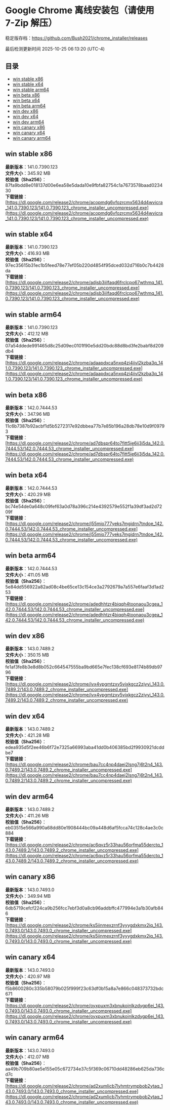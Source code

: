 # Google Chrome 离线安装包（请使用 7-Zip 解压）
稳定版存档：<https://github.com/Bush2021/chrome_installer/releases>

最后检测更新时间
2025-10-25 06:13:20 (UTC-4)

## 目录
* [win stable x86](https://github.com/Bush2021/chrome_installer?tab=readme-ov-file#win-stable-x86)
* [win stable x64](https://github.com/Bush2021/chrome_installer?tab=readme-ov-file#win-stable-x64)
* [win stable arm64](https://github.com/Bush2021/chrome_installer?tab=readme-ov-file#win-stable-arm64)
* [win beta x86](https://github.com/Bush2021/chrome_installer?tab=readme-ov-file#win-beta-x86)
* [win beta x64](https://github.com/Bush2021/chrome_installer?tab=readme-ov-file#win-beta-x64)
* [win beta arm64](https://github.com/Bush2021/chrome_installer?tab=readme-ov-file#win-beta-arm64)
* [win dev x86](https://github.com/Bush2021/chrome_installer?tab=readme-ov-file#win-dev-x86)
* [win dev x64](https://github.com/Bush2021/chrome_installer?tab=readme-ov-file#win-dev-x64)
* [win dev arm64](https://github.com/Bush2021/chrome_installer?tab=readme-ov-file#win-dev-arm64)
* [win canary x86](https://github.com/Bush2021/chrome_installer?tab=readme-ov-file#win-canary-x86)
* [win canary x64](https://github.com/Bush2021/chrome_installer?tab=readme-ov-file#win-canary-x64)
* [win canary arm64](https://github.com/Bush2021/chrome_installer?tab=readme-ov-file#win-canary-arm64)

## win stable x86
**最新版本**：141.0.7390.123  
**文件大小**：345.92 MB  
**校验值（Sha256）**：87fa9bdd8e018137d00e6ea58e5dada10e9fbfa82754c1a7673578baad023430  
**下载链接**：[https://dl.google.com/release2/chrome/acopmdg6vfozrcmx5634d4wvicra_141.0.7390.123/141.0.7390.123_chrome_installer_uncompressed.exe](https://dl.google.com/release2/chrome/acopmdg6vfozrcmx5634d4wvicra_141.0.7390.123/141.0.7390.123_chrome_installer_uncompressed.exe)  

## win stable x64
**最新版本**：141.0.7390.123  
**文件大小**：416.93 MB  
**校验值（Sha256）**：97ec35615b31ec1b5feed78e77ef05b220d4854f95dced032d716b0c7b4428da  
**下载链接**：[https://dl.google.com/release2/chrome/adjsb3iilfaqd6frclcpo67wthmq_141.0.7390.123/141.0.7390.123_chrome_installer_uncompressed.exe](https://dl.google.com/release2/chrome/adjsb3iilfaqd6frclcpo67wthmq_141.0.7390.123/141.0.7390.123_chrome_installer_uncompressed.exe)  

## win stable arm64
**最新版本**：141.0.7390.123  
**文件大小**：412.12 MB  
**校验值（Sha256）**：07a54ddede991465d8c25d09ec0101f90e5dd20bdc88d8bd3fe2babf8d209db4  
**下载链接**：[https://dl.google.com/release2/chrome/adaapdxca5nxq4zi4iivl2kzba3q_141.0.7390.123/141.0.7390.123_chrome_installer_uncompressed.exe](https://dl.google.com/release2/chrome/adaapdxca5nxq4zi4iivl2kzba3q_141.0.7390.123/141.0.7390.123_chrome_installer_uncompressed.exe)  

## win beta x86
**最新版本**：142.0.7444.53  
**文件大小**：347.96 MB  
**校验值（Sha256）**：11c6b7387b92acbf1d5b5272317e92dbbea77b7e85b196a28db78e10d9f09793  
**下载链接**：[https://dl.google.com/release2/chrome/ad7dbspr64to7fitt5je6ij3j5da_142.0.7444.53/142.0.7444.53_chrome_installer_uncompressed.exe](https://dl.google.com/release2/chrome/ad7dbspr64to7fitt5je6ij3j5da_142.0.7444.53/142.0.7444.53_chrome_installer_uncompressed.exe)  

## win beta x64
**最新版本**：142.0.7444.53  
**文件大小**：420.29 MB  
**校验值（Sha256）**：bc74e54de0a648c09fef63a0d78a396c214e4392579e552f1a39df3ad2d7209f  
**下载链接**：[https://dl.google.com/release2/chrome/j55mio777yeks7mgidrn7tndoe_142.0.7444.53/142.0.7444.53_chrome_installer_uncompressed.exe](https://dl.google.com/release2/chrome/j55mio777yeks7mgidrn7tndoe_142.0.7444.53/142.0.7444.53_chrome_installer_uncompressed.exe)  

## win beta arm64
**最新版本**：142.0.7444.53  
**文件大小**：411.05 MB  
**校验值（Sha256）**：5e84dd556922a82ad08c4be65ce13c154ce3a2792679a7a557e6faaf3d1ad253  
**下载链接**：[https://dl.google.com/release2/chrome/adedhhtzr4biqqh4toonaou3cgea_142.0.7444.53/142.0.7444.53_chrome_installer_uncompressed.exe](https://dl.google.com/release2/chrome/adedhhtzr4biqqh4toonaou3cgea_142.0.7444.53/142.0.7444.53_chrome_installer_uncompressed.exe)  

## win dev x86
**最新版本**：143.0.7489.2  
**文件大小**：350.15 MB  
**校验值（Sha256）**：fe1af3fe8b3e8d8b052c664547555ba9bd665e7fec138cf693e8174b89db9796  
**下载链接**：[https://dl.google.com/release2/chrome/ivx4vpgmtzxv5vixkgcz2zjvyi_143.0.7489.2/143.0.7489.2_chrome_installer_uncompressed.exe](https://dl.google.com/release2/chrome/ivx4vpgmtzxv5vixkgcz2zjvyi_143.0.7489.2/143.0.7489.2_chrome_installer_uncompressed.exe)  

## win dev x64
**最新版本**：143.0.7489.2  
**文件大小**：421.28 MB  
**校验值（Sha256）**：edea935d5f2ee46b6f72e7325a66993aba41dd0b406385bd2f9930921dcddbe7  
**下载链接**：[https://dl.google.com/release2/chrome/bau7cc4np4daej2lsng7j6t2n4_143.0.7489.2/143.0.7489.2_chrome_installer_uncompressed.exe](https://dl.google.com/release2/chrome/bau7cc4np4daej2lsng7j6t2n4_143.0.7489.2/143.0.7489.2_chrome_installer_uncompressed.exe)  

## win dev arm64
**最新版本**：143.0.7489.2  
**文件大小**：411.26 MB  
**校验值（Sha256）**：eb03515e566a990a68dd80e1908444bc09a448d6af5fcca74c128c4ae3c0c884  
**下载链接**：[https://dl.google.com/release2/chrome/ac6qvz5r33hau56orfma55derctq_143.0.7489.2/143.0.7489.2_chrome_installer_uncompressed.exe](https://dl.google.com/release2/chrome/ac6qvz5r33hau56orfma55derctq_143.0.7489.2/143.0.7489.2_chrome_installer_uncompressed.exe)  

## win canary x86
**最新版本**：143.0.7493.0  
**文件大小**：349.94 MB  
**校验值（Sha256）**：6db5719cefcf224ca9b256fcc7ebf3d0a8cb96addbffc477994e3a1b30afb846  
**下载链接**：[https://dl.google.com/release2/chrome/ks5iinmexzrnf3yyygdxkmx2iq_143.0.7493.0/143.0.7493.0_chrome_installer_uncompressed.exe](https://dl.google.com/release2/chrome/ks5iinmexzrnf3yyygdxkmx2iq_143.0.7493.0/143.0.7493.0_chrome_installer_uncompressed.exe)  

## win canary x64
**最新版本**：143.0.7493.0  
**文件大小**：420.97 MB  
**校验值（Sha256）**：f5b8600280c335b58079b025f999f23c63df0b15a8a7e866c048373732bdc671  
**下载链接**：[https://dl.google.com/release2/chrome/oyxpuxm3xbnukoinlkzdygp6ei_143.0.7493.0/143.0.7493.0_chrome_installer_uncompressed.exe](https://dl.google.com/release2/chrome/oyxpuxm3xbnukoinlkzdygp6ei_143.0.7493.0/143.0.7493.0_chrome_installer_uncompressed.exe)  

## win canary arm64
**最新版本**：143.0.7493.0  
**文件大小**：412.07 MB  
**校验值（Sha256）**：aa49b709b80ae5e155e05c672734e37c5f369c06710dd48286eb625da736cd7c  
**下载链接**：[https://dl.google.com/release2/chrome/ad2xumlicb7lyhmtrympbob2ytaq_143.0.7493.0/143.0.7493.0_chrome_installer_uncompressed.exe](https://dl.google.com/release2/chrome/ad2xumlicb7lyhmtrympbob2ytaq_143.0.7493.0/143.0.7493.0_chrome_installer_uncompressed.exe)  

